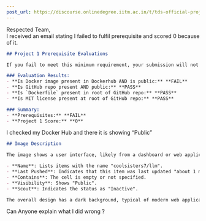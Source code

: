 ```yaml
---
post_url: https://discourse.onlinedegree.iitm.ac.in/t/tds-official-project1-discrepencies/171141/163
---
```

Respected Team,  
I received an email stating I failed to fulfil prerequisite and scored 0 because of it.  

```markdown
## Project 1 Prerequisite Evaluations

If you fail to meet this minimum requirement, your submission will not get evaluated.

### Evaluation Results:
- **Is Docker image present in Dockerhub AND is public:** **FAIL**
- **Is GitHub repo present AND public:** **PASS**
- **Is `Dockerfile` present in root of GitHub repo:** **PASS**
- **Is MIT license present at root of GitHub repo:** **PASS**

### Summary:
- **Prerequisites:** **FAIL**
- **Project 1 Score:** **0**
```

  
I checked my Docker Hub and there it is showing “Public”  

```markdown
## Image Description

The image shows a user interface, likely from a dashboard or web application, featuring a table with the following columns:

- **Name**: Lists items with the name "coolsisters7/llm".
- **Last Pushed**: Indicates that this item was last updated "about 1 month ago".
- **Contains**: The cell is empty or not specified.
- **Visibility**: Shows "Public".
- **Scout**: Indicates the status as "Inactive".

The overall design has a dark background, typical of modern web applications, enhancing readability and focus on the data presented.
```

  
Can Anyone explain what I did wrong ?